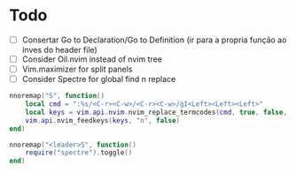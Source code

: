 # Todo

- [ ] Consertar Go to Declaration/Go to Definition (ir para a propria função ao inves do header file)
- [ ] Consider Oil.nvim instead of nvim tree
- [ ] Vim.maximizer for split panels
- [ ] Consider Spectre for global find n replace

```lua
nnoremap("S", function()
    local cmd = ":%s/<C-r><C-w>/<C-r><C-w>/gI<Left><Left><Left>"
    local keys = vim.api.nvim.nvim_replace_termcodes(cmd, true, false, true)
    vim.api.nvim_feedkeys(keys, "n", false)
end)
```

```lua
nnoremap("<leader>S", function()
    require("spectre").toggle()
end)
```
